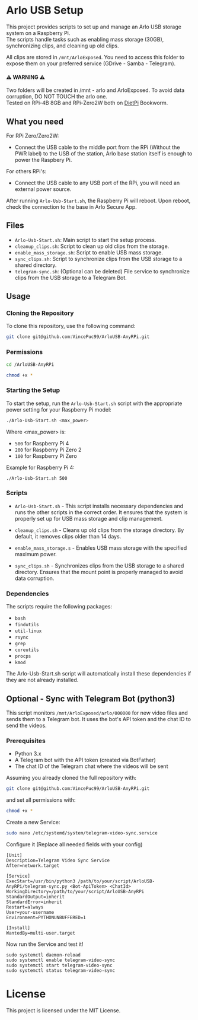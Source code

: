 # Arlo USB Setup

This project provides scripts to set up and manage an Arlo USB storage system on a Raspberry Pi.<br />The scripts handle tasks such as enabling mass storage (30GB), synchronizing clips, and cleaning up old clips.

All clips are stored in `/mnt/ArloExposed`. You need to access this folder to expose them on your preferred service (GDrive - Samba - Telegram).


#### ⚠️ WARNING ⚠️
Two folders will be created in /mnt - arlo and ArloExposed. To avoid data corruption, DO NOT TOUCH the arlo one.<br />
Tested on RPi-4B 8GB and RPi-Zero2W both on [DietPi](https://dietpi.com/) Bookworm.

## What you need

For RPi Zero/Zero2W:
- Connect the USB cable to the middle port from the RPi (Without the PWR label) to the USB of the station, Arlo base station itself is enough to power the Raspbery Pi.



For others RPi's:
- Connect the USB cable to any USB port of the RPi, you will need an external power source.


After running `Arlo-Usb-Start.sh`, the Raspberry Pi will reboot. Upon reboot, check the connection to the base in Arlo Secure App.

## Files

- `Arlo-Usb-Start.sh`: Main script to start the setup process.
- `cleanup_clips.sh`: Script to clean up old clips from the storage.
- `enable_mass_storage.sh`: Script to enable USB mass storage.
- `sync_clips.sh`: Script to synchronize clips from the USB storage to a shared directory.
- `telegram-sync.sh`: (Optional can be deleted) File service to synchronize clips from the USB storage to a Telegram Bot.

## Usage


### Cloning the Repository
To clone this repository, use the following command:

```sh
git clone git@github.com:VincePuc99/ArloUSB-AnyRPi.git
```

### Permissions

```sh
cd /ArloUSB-AnyRPi
```
```sh
chmod +x *
```

### Starting the Setup

To start the setup, run the `Arlo-Usb-Start.sh` script with the appropriate power setting for your Raspberry Pi model:

```sh
./Arlo-Usb-Start.sh <max_power>
```
Where <max_power> is:

- `500` for Raspberry Pi 4
- `200` for Raspberry Pi Zero 2
- `100` for Raspberry Pi Zero

Example for Raspberry Pi 4:
```
./Arlo-Usb-Start.sh 500
```

### Scripts
- `Arlo-Usb-Start.sh` - This script installs necessary dependencies and runs the other scripts in the correct order. It ensures that the system is properly set up for USB mass storage and clip management.

- `cleanup_clips.sh` - Cleans up old clips from the storage directory. By default, it removes clips older than 14 days.

- `enable_mass_storage.s` - Enables USB mass storage with the specified maximum power.

- `sync_clips.sh` - Synchronizes clips from the USB storage to a shared directory. Ensures that the mount point is properly managed to avoid data corruption.

### Dependencies
The scripts require the following packages:

- `bash`
- `findutils`
- `util-linux`
- `rsync`
- `grep`
- `coreutils`
- `procps`
- `kmod`

The Arlo-Usb-Start.sh script will automatically install these dependencies if they are not already installed.

## Optional - Sync with Telegram Bot (python3)

This script monitors `/mnt/ArloExposed/arlo/000000` for new video files and sends them to a Telegram bot. It uses the bot's API token and the chat ID to send the videos.

### Prerequisites

- Python 3.x
- A Telegram bot with the API token (created via BotFather)
- The chat ID of the Telegram chat where the videos will be sent

Assuming you already cloned the full repository with:
```sh
git clone git@github.com:VincePuc99/ArloUSB-AnyRPi.git
```
and set all permissions with:
```sh
chmod +x *
```
Create a new Service:
```sh
sudo nano /etc/systemd/system/telegram-video-sync.service
```
Configure it (Replace all needed fields with your config)
```
[Unit]
Description=Telegram Video Sync Service
After=network.target

[Service]
ExecStart=/usr/bin/python3 /path/to/your/script/ArloUSB-AnyRPi/telegram-sync.py <Bot-ApiToken> <ChatId>
WorkingDirectory=/path/to/your/script/ArloUSB-AnyRPi
StandardOutput=inherit
StandardError=inherit
Restart=always
User=your-username
Environment=PYTHONUNBUFFERED=1

[Install]
WantedBy=multi-user.target
```
Now run the Service and test it!
```
sudo systemctl daemon-reload
sudo systemctl enable telegram-video-sync
sudo systemctl start telegram-video-sync
sudo systemctl status telegram-video-sync
```

# License
This project is licensed under the MIT License.
